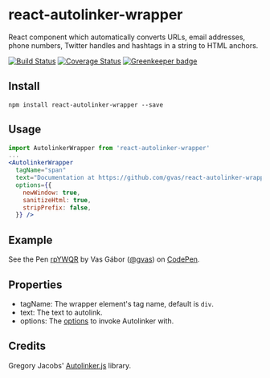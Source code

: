 # react-autolinker-wrapper

React component which automatically converts URLs, email addresses, phone numbers, Twitter handles and hashtags in a string to HTML anchors.

[![Build Status](https://travis-ci.org/gvas/react-autolinker-wrapper.svg?branch=master)](https://travis-ci.org/gvas/react-autolinker-wrapper)
[![Coverage Status](https://coveralls.io/repos/github/gvas/react-autolinker-wrapper/badge.svg?branch=master)](https://coveralls.io/github/gvas/react-autolinker-wrapper?branch=master)
[![Greenkeeper badge](https://badges.greenkeeper.io/gvas/react-autolinker-wrapper.svg)](https://greenkeeper.io/)

## Install

```
npm install react-autolinker-wrapper --save
```

## Usage

```jsx
import AutolinkerWrapper from 'react-autolinker-wrapper'
...
<AutolinkerWrapper
  tagName="span"
  text="Documentation at https://github.com/gvas/react-autolinker-wrapper"
  options={{
    newWindow: true,
    sanitizeHtml: true,
    stripPrefix: false,
  }} />
```

## Example

<p data-height="265" data-theme-id="0" data-slug-hash="rpYWQR" data-default-tab="js,result" data-user="gvas" data-embed-version="2" data-pen-title="rpYWQR" data-preview="true" class="codepen">See the Pen <a href="https://codepen.io/gvas/pen/rpYWQR/">rpYWQR</a> by Vas Gábor (<a href="https://codepen.io/gvas">@gvas</a>) on <a href="https://codepen.io">CodePen</a>.</p>

## Properties

* tagName: The wrapper element's tag name, default is `div`.
* text: The text to autolink.
* options: The [options](https://github.com/gregjacobs/Autolinker.js#options) to invoke Autolinker with.

## Credits

Gregory Jacobs' [Autolinker.js](https://github.com/gregjacobs/Autolinker.js) library.